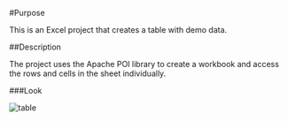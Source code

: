 #Purpose

This is an Excel project that creates a table with demo data. 


##Description

The project uses the Apache POI library to create a workbook and access the rows and cells in the sheet individually.

###Look

<img src="https://i.postimg.cc/c40fwJK0/excel-Table.png" alt="table">
